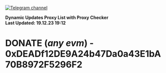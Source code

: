 [![Telegram channel](https://img.shields.io/endpoint?url=https://runkit.io/damiankrawczyk/telegram-badge/branches/master?url=https://t.me/n4z4v0d)](https://t.me/n4z4v0d) 

**Dynamic Updates Proxy List with Proxy Checker**  
**Last Updated: 19.12.23 19:12**

# DONATE (_any evm_) - 0xDEADf12DE9A24b47Da0a43E1bA70B8972F5296F2
